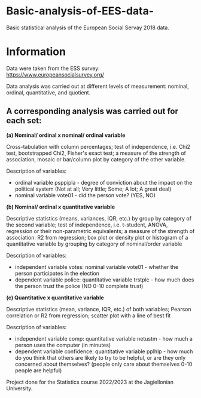 # Basic-analysis-of-EES-data-
Basic statistical analysis of the European Social Servay 2018 data.

# Information
Data were taken from the ESS survey: https://www.europeansocialsurvey.org/

Data analysis was carried out at different levels of measurement: nominal, ordinal, quantitative, and quotient.


## A corresponding analysis was carried out for each set:
**(a) Nominal/ ordinal x nominal/ ordinal variable**

Cross-tabulation with column percentages; test of independence, i.e. Chi2 test, bootstrapped Chi2, Fisher's exact test; a measure of the strength of association, mosaic or bar/column plot by category of the other variable.

Description of variables:
- ordinal variable psppipla - degree of conviction about the impact on the political system (Not at all; Very
little; Some; A lot; A great deal)
- nominal variable vote01 - did the person vote? (YES, NO)

**(b) Nominal/ ordinal x quantitative variable**

Descriptive statistics (means, variances, IQR, etc.) by group by category of the second variable; test of independence, i.e. t-student, ANOVA, regression or their non-parametric equivalents; a measure of the strength of association: R2 from regression; box plot or density plot or histogram of a quantitative variable by grouping by category of nominal/order variable

Description of variables:
- independent variable votes: nominal variable vote01 - whether the person participates in the election
- dependent variable police: quantitative variable trstplc - how much does the person trust the police (NO 0-10 complete trust)

**(c) Quantitative x quantitative variable**

Descriptive statistics (mean, variance, IQR, etc.) of both variables; Pearson correlation or R2 from regression; scatter plot with a line of best fit

Description of variables:
- independent variable comp: quantitative variable netustm - how much a person uses the computer (in minutes)
- dependent variable confidence: quantitative variable pplhlp - how much do you think that others are likely to try to be helpful, or are they only concerned about themselves? (people only care about themselves 0-10 people are helpful)

Project done for the Statistics course 2022/2023 at the Jagiellonian University.
